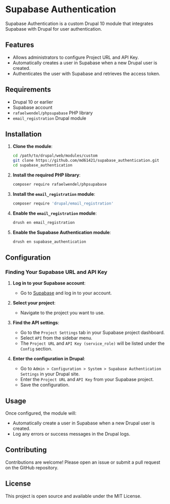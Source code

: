 # Supabase Authentication

Supabase Authentication is a custom Drupal 10 module that integrates Supabase with Drupal for user authentication.

## Features

- Allows administrators to configure Project URL and API Key.
- Automatically creates a user in Supabase when a new Drupal user is created.
- Authenticates the user with Supabase and retrieves the access token.

## Requirements

- Drupal 10 or earlier
- Supabase account
- `rafaelwendel/phpsupabase` PHP library
- `email_registration` Drupal module

## Installation

1. **Clone the module**:
    ```sh
    cd /path/to/drupal/web/modules/custom
    git clone https://github.com/md61421/supabase_authentication.git
    cd supabase_authentication
    ```

2. **Install the required PHP library**:
    ```sh
    composer require rafaelwendel/phpsupabase
    ```

3. **Install the `email_registration` module**:
    ```sh
    composer require 'drupal/email_registration'
    ```

4. **Enable the `email_registration` module**:
    ```sh
    drush en email_registration
    ```

5. **Enable the Supabase Authentication module**:
    ```sh
    drush en supabase_authentication
    ```

## Configuration

### Finding Your Supabase URL and API Key

1. **Log in to your Supabase account**:
    - Go to [Supabase](https://supabase.io) and log in to your account.

2. **Select your project**:
    - Navigate to the project you want to use.

3. **Find the API settings**:
    - Go to the `Project Settings` tab in your Supabase project dashboard.
    - Select `API` from the sidebar menu.
    - The `Project URL` and `API Key (service_role)` will be listed under the `Config` section.

4. **Enter the configuration in Drupal**:
    - Go to `Admin > Configuration > System > Supabase Authentication Settings` in your Drupal site.
    - Enter the `Project URL` and `API Key` from your Supabase project.
    - Save the configuration.

## Usage

Once configured, the module will:

- Automatically create a user in Supabase when a new Drupal user is created.
- Log any errors or success messages in the Drupal logs.

## Contributing

Contributions are welcome! Please open an issue or submit a pull request on the GitHub repository.

## License

This project is open source and available under the MIT License.